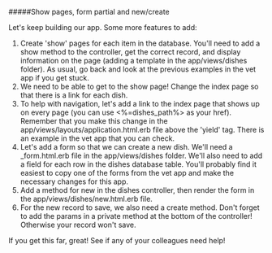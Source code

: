 #####Show pages, form partial and new/create

Let's keep building our app. Some more features to add:
1) Create 'show' pages for each item in the database. You'll need to add a show method to the controller, get the correct record, and display information on the page (adding a template in the app/views/dishes folder). As usual, go back and look at the previous examples in the vet app if you get stuck.
2) We need to be able to get to the show page! Change the index page so that there is a link for each dish.
3) To help with navigation, let's add a link to the index page that shows up on every page (you can use <%=dishes_path%> as your href). Remember that you make this change in the app/views/layouts/application.html.erb file above the 'yield' tag. There is an example in the vet app that you can check.
4) Let's add a form so that we can create a new dish. We'll need a \_form.html.erb file in the app/views/dishes folder. We'll also need to add a field for each row in the dishes database table. You'll probably find it easiest to copy one of the forms from the vet app and make the necessary changes for this app.
5) Add a method for new in the dishes controller, then render the form in the app/views/dishes/new.html.erb file.
6) For the new record to save, we also need a create method. Don't forget to add the params in a private method at the bottom of the controller! Otherwise your record won't save.

If you get this far, great! See if any of your colleagues need help!
